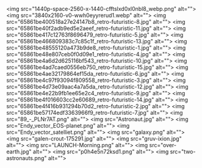 <img src="1440p-space-2560-x-1440-cfftslxd0xl0nbl8_webp.png" alt=""\>
<img src="3840x2160-v0-wwh0eyyrerud1.webp" alt=""\>
<img src="65861be400518a27e24147b8_retro-futuristic-8.jpg" alt=""\>
<img src="65861be40f2adb9ed5e2aeef_retro-futuristic-11.jpg" alt=""\>
<img src="65861be417c12763f8696479_retro-futuristic-5.jpg" alt=""\>
<img src="65861be466809383c7c85c1f_retro-futuristic-13.jpg" alt=""\>
<img src="65861be48555120a473b9de8_retro-futuristic-1.jpg" alt=""\>
<img src="65861be48e807ceb0f0d09e1_retro-futuristic-4.jpg" alt=""\>
<img src="65861be4a6d2d625116bf543_retro-futuristic-10.jpg" alt=""\>
<img src="65861be4ad7caed0556eb750_retro-futuristic-15.jpg" alt=""\>
<img src="65861be4ae32179864ef15da_retro-futuristic-6.jpg" alt=""\>
<img src="65861be4c97f93094f809558_retro-futuristic-3.jpg" alt=""\>
<img src="65861be4d73e09aac4a7a5da_retro-futuristic-12.jpg" alt=""\>
<img src="65861be4e22b9fb1ee65e2c4_retro-futuristic-9.jpg" alt=""\>
<img src="65861be4f016603cc2e60689_retro-futuristic-14.jpg" alt=""\>
<img src="65861be4f416b931294b70d2_retro-futuristic-2.jpg" alt=""\>
<img src="65861be57174edf3363966f9_retro-futuristic-7.jpg" alt=""\>
<img src="89_-_PLNr7AT.png" alt=""\>
<img src="Astronaut.jpg" alt=""\>
<img src="Endy_vector_EOS-planet.png" alt=""\>
<img src="Endy_vector_satelliet.png" alt=""\>
<img src="galaxy.png" alt=""\>
<img src="galen-crout-175291.jpg" alt=""\>
<img src="gruv-ixion.jpg" alt=""\>
<img src="LAUNCH-Morning.png" alt=""\>
<img src="over-earth.jpg" alt=""\>
<img src="p0h4e5n72ksd1.png" alt=""\>
<img src="two-astronauts.png" alt=""\>
